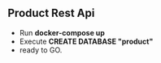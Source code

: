 ## Product Rest Api

* Run **docker-compose up**
* Execute **CREATE DATABASE "product"**
* ready to GO.